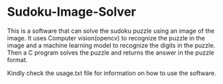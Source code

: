 # Sudoku-Image-Solver
This is a software that can solve the sudoku puzzle using an image of the image. It uses Computer vision(opencv) to recognize the puzzle in the image and a machine learning model to recognize the digits in the puzzle. Then a C program solves the puzzle and returns the answer in the puzzle format.

Kindly check the usage.txt file for information on how to use the software.
